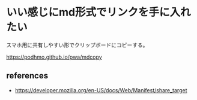 # いい感じにmd形式でリンクを手に入れたい

スマホ用に共有しやすい形でクリップボードにコピーする。

https://podhmo.github.io/pwa/mdcopy

## references

- https://developer.mozilla.org/en-US/docs/Web/Manifest/share_target

